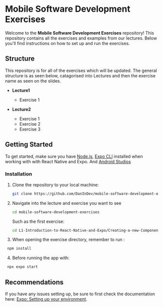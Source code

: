 # Mobile Software Development Exercises

Welcome to the **Mobile Software Development Exercises** repository! This repository contains all the exercises and examples from our lectures. Below you'll find instructions on how to set up and run the exercises.

## Structure
This repository is for all of the exercises which will be updated.
The general structure is as seen below, catagorised into Lectures and then the exercise name as seen on the slides.

- **Lecture1**
  - Exercise 1

- **Lecture2**
  - Exercise 1
  - Exercise 2
  - Exercise 3


## Getting Started

To get started, make sure you have [Node.js](https://nodejs.org/), [Expo CLI](https://docs.expo.dev/get-started/installation/) installed when working with with React Native and Expo. 
And [Android Studios](https://developer.android.com/studio)

### Installation

1. Clone the repository to your local machine:
   ```bash
   git clone https://github.com/DanInDev/mobile-software-development-exercises.git
   ```

2. Navigate into the lecture and exercise you want to see
   ```bash
   cd mobile-software-development-exercises
   ```
   Such as the first exercise:
   ```bash
   cd L1-Introduction-to-React-Native-and-Expo/Creating-a-new-Component
   ```
3. When opening the exercise directory, remember to run :
 ```bash
  npm install
  ```
4. Before running the app with:
 ```bash
  npx expo start
  ```

## Recommendations
If you have any issues setting up, be sure to first check the documentation here: [Expo: Setting up your environment](https://docs.expo.dev/get-started/set-up-your-environment/).
